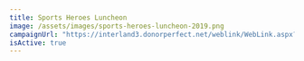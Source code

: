 ```yaml
---
title: Sports Heroes Luncheon
image: /assets/images/sports-heroes-luncheon-2019.png
campaignUrl: "https://interland3.donorperfect.net/weblink/WebLink.aspx?name=E331203&id=34"
isActive: true
---
```

